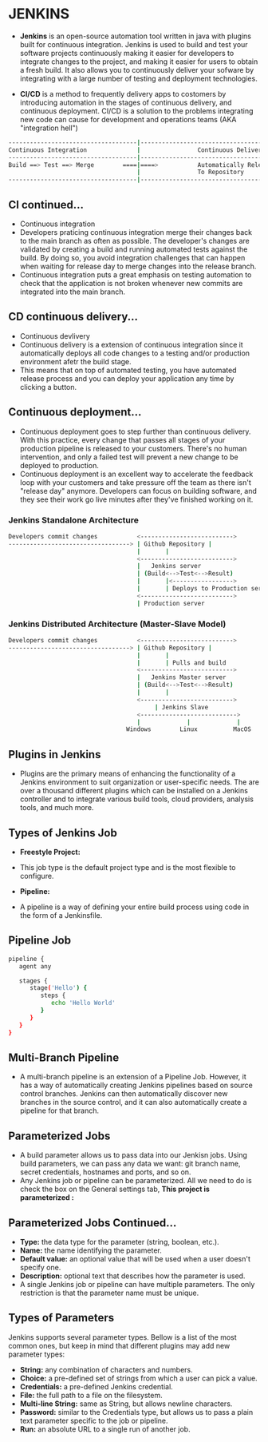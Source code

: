 # JENKINS

- **Jenkins** is an open-source automation tool written in java with plugins built for continuous integration. Jenkins is used to build and test your software projects continuously making it easier for developers to integrate changes to the project, and making it easier for users to obtain a fresh build. It also allows you to continuously deliver your sofware by integrating with a large number of testing and deployment technologies.

- **CI/CD** is a method to frequently delivery apps to costomers by introducing automation in the stages of continuous delivery, and continuous deployment. CI/CD is a solution to the problems integrating new code can cause for development and operations teams (AKA "integration hell")

```bash
------------------------------------|-----------------------------------------------|-------------------------------
Continuous Integration              |                Continuous Delivery            |        Continuous Deployement
------------------------------------|-----------------------------------------------|------------------------------
Build ==> Test ==> Merge        ====|====>           Automatically Release     =====|==>      Automatically Deploy
                                    |                To Repository                  |          To Production
------------------------------------|-----------------------------------------------|--------------------------------
```

## CI continued...

- Continuous integration
- Developers praticing continuous integration merge their changes back to the main branch as often as possible. The developer's changes are validated by creating a build and running automated tests against the build. By doing so, you avoid integration challenges that can happen when waiting for release day to merge changes into the release branch.
- Continuous integration puts a great emphasis on testing automation to check that the application is not broken whenever new commits are integrated into the main branch.

## CD continuous delivery...

- Continuous devlivery
- Continuous delivery is a extension of continuous integration since it automatically deploys all code changes to a testing and/or production environment afetr the build stage.
- This means that on top of automated testing, you have automated release process and you can deploy your application any time by clicking a button.

## Continuous deployment...

- Continuous deployment goes to step further than continuous delivery. With this practice, every change that passes all stages of your production pipeline is released to your customers. There's no human intervention, and only a failed test will prevent a new change to be deployed to production.
- Continuous deployment is an excellent way to accelerate the feedback loop with your customers and take pressure off the team as there isn't "release day" anymore. Developers can focus on building software, and they see their work go live minutes after they've finished working on it.

### Jenkins Standalone Architecture

```bash
Developers commit changes           <-------------------------->
----------------------------------> | Github Repository |
                                    |       |
                                    <-------------------------->
                                    |   Jenkins server
                                    | (Build<-->Test<-->Result)
                                    |       |<----------------->
                                    |       | Deploys to Production server
                                    <-------------------------->
                                    | Production server

```

### Jenkins Distributed Architecture (Master-Slave Model)

```bash
Developers commit changes           <-------------------------->
----------------------------------> | Github Repository |
                                    |       |
                                    |       | Pulls and build
                                    <-------------------------->
                                    |   Jenkins Master server
                                    | (Build<-->Test<-->Result)
                                    |       |
                                    <-------------------------->
                                         | Jenkins Slave
                                    <--------------------------->
                                    |             |             |
                                 Windows        Linux          MacOS
```

## Plugins in Jenkins

- Plugins are the primary means of enhancing the functionality of a Jenkins environment to suit organization or user-specific needs. The are over a thousand different plugins which can be installed on a Jenkins controller and to integrate various build tools, cloud providers, analysis tools, and much more.

## Types of Jenkins Job

- **Freestyle Project:**
- This job type is the default project type and is the most flexible to configure.

- **Pipeline:**
- A pipeline is a way of defining your entire build process using code in the form of a Jenkinsfile.

## Pipeline Job

```bash
pipeline {
   agent any

   stages {
      stage('Hello') {
         steps {
            echo 'Hello World'
         }
      }
   }
}
```

## Multi-Branch Pipeline

- A multi-branch pipeline is an extension of a Pipeline Job. However, it has a way of automatically creating Jenkins pipelines based on source control branches. Jenkins can then automatically discover new branches in the source control, and it can also automatically create a pipeline for that branch.

## Parameterized Jobs

- A build parameter allows us to pass data into our Jenkisn jobs. Using build parameters, we can pass any data we want: git branch name, secret credentials, hostnames and ports, and so on.
- Any Jenkins job or pipeline can be parameterized. All we need to do is check the box on the General settings tab, **This project is parameterized :**

## Parameterized Jobs Continued...

- **Type:** the data type for the parameter (string, boolean, etc.).
- **Name:** the name identifying the parameter.
- **Default value:** an optional value that will be used when a user doesn't specify one.
- **Description:** optional text that describes how the parameter is used.
- A single Jenkins job or pipeline can have multiple parameters. The only restriction is that the parameter name must be unique.

## Types of Parameters

Jenkins supports several parameter types. Bellow is a list of the most common ones, but keep in mind that different plugins may add new parameter types:

- **String:** any combination of characters and numbers.
- **Choice:** a pre-defined set of strings from which a user can pick a value.
- **Credentials:** a pre-defined Jenkins credential.
- **File:** the full path to a file on the filesystem.
- **Multi-line String:** same as String, but allows newline characters.
- **Password:** similar to the Credentials type, but allows us to pass a plain text parameter specific to the job or pipeline.
- **Run:** an absolute URL to a single run of another job.
